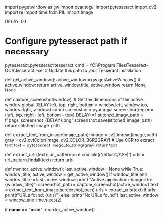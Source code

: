 import pygetwindow as gw
import pyautogui
import pytesseract
import cv2
import re
import time
from PIL import Image

DELAY=0.1

# Configure pytesseract path if necessary
pytesseract.pytesseract.tesseract_cmd = r'C:\Program Files\Tesseract-OCR\tesseract.exe'  # Update this path to your Tesseract installation

def get_active_window():
    active_window = gw.getActiveWindow()
    if active_window:
        return active_window.title, active_window
    return None, None

def capture_screenshot(window):
    # Get the dimensions of the active window
    global DELAY
    left, top, right, bottom = window.left, window.top, window.right, window.bottom
    screenshot = pyautogui.screenshot(region=(left, top, right - left, bottom - top))
    DELAY+=1
    stitched_image_path = f"page_screenshot_{DELAY}.png"
    screenshot.save(stitched_image_path)
    return stitched_image_path

def extract_text_from_image(image_path):
    image = cv2.imread(image_path)
    gray = cv2.cvtColor(image, cv2.COLOR_BGR2GRAY)
    # Use OCR to extract text
    text = pytesseract.image_to_string(gray)
    return text

def extract_urls(text):
    url_pattern = re.compile(r'(https?://\S+)')
    urls = url_pattern.findall(text)
    return urls

def monitor_active_window():
    last_active_window = None
    while True:
        window_title, active_window = get_active_window()
        if window_title and window_title != last_active_window:
            print(f"Active application changed to: {window_title}")
            screenshot_path = capture_screenshot(active_window)
            text = extract_text_from_image(screenshot_path)
            urls = extract_urls(text)
            if urls:
                print(f"URLs found: {urls}")
            else:
                print("No URLs found")
            last_active_window = window_title
        time.sleep(2)

if __name__ == "__main__":
    monitor_active_window()
